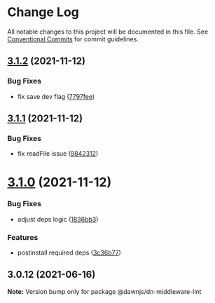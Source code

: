 # Change Log

All notable changes to this project will be documented in this file.
See [Conventional Commits](https://conventionalcommits.org) for commit guidelines.

## [3.1.2](https://github.com/alibaba/dawn/compare/@dawnjs/dn-middleware-lint@3.1.1...@dawnjs/dn-middleware-lint@3.1.2) (2021-11-12)

### Bug Fixes

- fix save dev flag ([7797fee](https://github.com/alibaba/dawn/commit/7797fee6b070620f52a173e5dedca83b9c32728b))

## [3.1.1](https://github.com/alibaba/dawn/compare/@dawnjs/dn-middleware-lint@3.1.0...@dawnjs/dn-middleware-lint@3.1.1) (2021-11-12)

### Bug Fixes

- fix readFile issue ([9842312](https://github.com/alibaba/dawn/commit/984231235e8b0f08c07bcb69a48c629dfff1e3f9))

# [3.1.0](https://github.com/alibaba/dawn/compare/@dawnjs/dn-middleware-lint@3.0.12...@dawnjs/dn-middleware-lint@3.1.0) (2021-11-12)

### Bug Fixes

- adjust deps logic ([1836bb3](https://github.com/alibaba/dawn/commit/1836bb3ee5f1421935ab97f4d3102f532f90c6a6))

### Features

- postinstall required deps ([3c36b77](https://github.com/alibaba/dawn/commit/3c36b7733396952c89e887321f5d9f3d89641df3))

## 3.0.12 (2021-06-16)

**Note:** Version bump only for package @dawnjs/dn-middleware-lint
